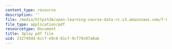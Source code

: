 ```yaml
---
content_type: resource
description: ''
file: /media/https%3A/open-learning-course-data-rc.s3.amazonaws.com/7-014-introductory-biology-spring-2005/232749dd6ccfe9c881cf9cf79c07a8ab_40Sum5KfG1Q.pdf
file_type: application/pdf
resourcetype: Document
title: 3play pdf file
uid: 232749dd-6ccf-e9c8-81cf-9cf79c07a8ab
---
```


